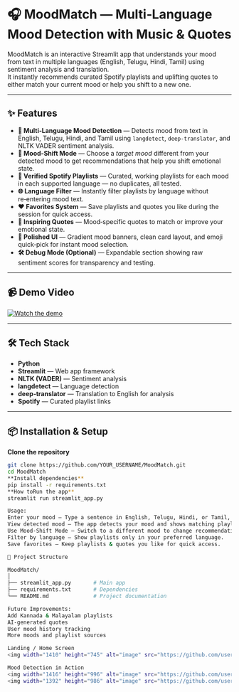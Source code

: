 # 🎧 MoodMatch — Multi‑Language Mood Detection with Music & Quotes

MoodMatch is an interactive Streamlit app that understands your mood from text in multiple languages (English, Telugu, Hindi, Tamil) using sentiment analysis and translation.  
It instantly recommends curated Spotify playlists and uplifting quotes to either match your current mood or help you shift to a new one.

---

## ✨ Features

- **🎯 Multi‑Language Mood Detection** — Detects mood from text in English, Telugu, Hindi, and Tamil using `langdetect`, `deep‑translator`, and NLTK VADER sentiment analysis.
- **🔄 Mood‑Shift Mode** — Choose a *target mood* different from your detected mood to get recommendations that help you shift emotional state.
- **🎵 Verified Spotify Playlists** — Curated, working playlists for each mood in each supported language — no duplicates, all tested.
- **🌐 Language Filter** — Instantly filter playlists by language without re‑entering mood text.
- **❤️ Favorites System** — Save playlists and quotes you like during the session for quick access.
- **💬 Inspiring Quotes** — Mood‑specific quotes to match or improve your emotional state.
- **🎨 Polished UI** — Gradient mood banners, clean card layout, and emoji quick‑pick for instant mood selection.
- **🛠 Debug Mode (Optional)** — Expandable section showing raw sentiment scores for transparency and testing.

---

## 📹 Demo Video
[![Watch the demo](https://img.shields.io/badge/YouTube-Demo-red?logo=youtube)](YOUR_YOUTUBE_DEMO_LINK_HERE)

---

## 🛠 Tech Stack

- **Python**
- **Streamlit** — Web app framework
- **NLTK (VADER)** — Sentiment analysis
- **langdetect** — Language detection
- **deep‑translator** — Translation to English for analysis
- **Spotify** — Curated playlist links

---

## 📦 Installation & Setup
 **Clone the repository**
   ```bash
   git clone https://github.com/YOUR_USERNAME/MoodMatch.git
   cd MoodMatch
**Install dependencies**
pip install -r requirements.txt
 **How toRun the app**
streamlit run streamlit_app.py

Usage:
Enter your mood — Type a sentence in English, Telugu, Hindi, or Tamil, or pick an emoji.
View detected mood — The app detects your mood and shows matching playlists & quotes.
Use Mood‑Shift Mode — Switch to a different mood to change recommendations.
Filter by language — Show playlists only in your preferred language.
Save favorites — Keep playlists & quotes you like for quick access.

📂 Project Structure

MoodMatch/
│
├── streamlit_app.py       # Main app
├── requirements.txt       # Dependencies
└── README.md              # Project documentation

Future Improvements:
Add Kannada & Malayalam playlists
AI‑generated quotes
User mood history tracking
More moods and playlist sources

Landing / Home Screen
<img width="1410" height="745" alt="image" src="https://github.com/user-attachments/assets/0bc7b918-1ad5-4e07-87fd-689cd032aac0" />

Mood Detection in Action
<img width="1416" height="996" alt="image" src="https://github.com/user-attachments/assets/d6f6842b-d984-4df9-b660-eaa26df73997" />
<img width="1392" height="986" alt="image" src="https://github.com/user-attachments/assets/9c632799-82af-49e2-ab6e-ee95dc4a97c4" />
